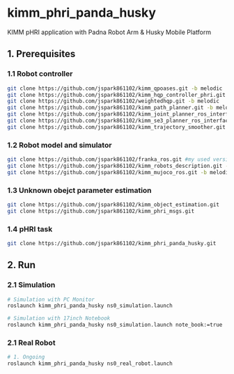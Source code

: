 # kimm_phri_panda_husky
KIMM pHRI application with Padna Robot Arm & Husky Mobile Platform

## 1. Prerequisites
### 1.1 Robot controller
```bash
git clone https://github.com/jspark861102/kimm_qpoases.git -b melodic
git clone https://github.com/jspark861102/kimm_hqp_controller_phri.git -b melodic
git clone https://github.com/jspark861102/weightedhqp.git -b melodic
git clone https://github.com/jspark861102/kimm_path_planner.git -b melodic
git clone https://github.com/jspark861102/kimm_joint_planner_ros_interface.git -b melodic
git clone https://github.com/jspark861102/kimm_se3_planner_ros_interface.git -b melodic
git clone https://github.com/jspark861102/kimm_trajectory_smoother.git -b melodic
```

### 1.2 Robot model and simulator
```bash
git clone https://github.com/jspark861102/franka_ros.git #my used version (0.8.1)
git clone https://github.com/jspark861102/kimm_robots_description.git -b melodic
git clone https://github.com/jspark861102/kimm_mujoco_ros.git -b melodic
```

### 1.3 Unknown obejct parameter estimation
```bash
git clone https://github.com/jspark861102/kimm_object_estimation.git
git clone https://github.com/jspark861102/kimm_phri_msgs.git
```

### 1.4 pHRI task
```bash
git clone https://github.com/jspark861102/kimm_phri_panda_husky.git
```

## 2. Run
### 2.1 Simulation
```bash
# Simulation with PC Monitor
roslaunch kimm_phri_panda_husky ns0_simulation.launch

# Simulation with 17inch Notebook
roslaunch kimm_phri_panda_husky ns0_simulation.launch note_book:=true
```

### 2.1 Real Robot
```bash
# 1. Ongoing
roslaunch kimm_phri_panda_husky ns0_real_robot.launch
```
